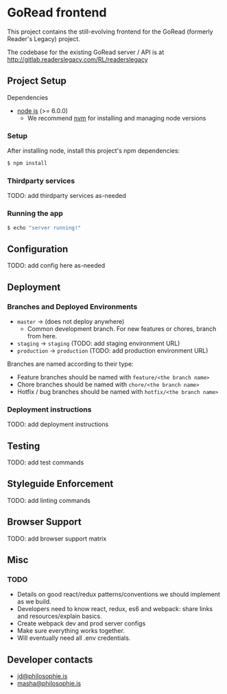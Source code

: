 # GoRead frontend

This project contains the still-evolving frontend for the GoRead (formerly Reader's Legacy) project.

The codebase for the existing GoRead server / API is at http://gitlab.readerslegacy.com/RL/readerslegacy

## Project Setup

Dependencies
* [node js](http://example.co://nodejs.org/en/) (>= 6.0.0)
  * We recommend [nvm](https://github.com/creationix/nvm) for installing and managing node versions

### Setup

After installing node, install this project's npm dependencies:

```sh
$ npm install
```

### Thirdparty services

TODO: add thirdparty services as-needed

### Running the app


```sh
$ echo "server running!"
```

## Configuration

TODO: add config here as-needed

## Deployment

### Branches and Deployed Environments

* `master` -> (does not deploy anywhere)
  * Common development branch. For new features or chores, branch from here.
* `staging` -> `staging` (TODO: add staging environment URL)
* `production` -> `production` (TODO: add production environment URL)

Branches are named according to their type:
  * Feature branches should be named with `feature/<the branch name>`
  * Chore branches should be named with `chore/<the branch name>`
  * Hotfix / bug branches should be named with `hotfix/<the branch name>`

### Deployment instructions

TODO: add deployment instructions

## Testing

TODO: add test commands

## Styleguide Enforcement

TODO: add linting commands

## Browser Support

TODO: add browser support matrix

## Misc

### TODO

* Details on good react/redux patterns/conventions we should implement as we build.
* Developers need to know react, redux, es6 and webpack: share links and resources/explain basics.
* Create webpack dev and prod server configs
* Make sure everything works together.
* Will eventually need all .env credentials.

## Developer contacts
* jd@philosophie.is
* masha@philosophie.is
